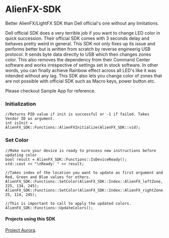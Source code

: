 # AlienFX-SDK
Better AlienFX/LightFX SDK than Dell official's one without any limitations.

Dell official SDK does a very terrible job if you want to change LED color in quick succession. Their official SDK comes with 3 seconds delay and behaves pretty weird in general.
This SDK not only fixes up its issue and performs better but is written from scratch by reverse engineerig USB protocol. It sends byte data directly to USB which then changes zones color. This also removes the dependency from their Command Center software and works irrespective of settings set in stock software. In other words, you can finally achieve Rainbow effect across all LED's like it was intended without any lag.  This SDK also lets you change color of zones that are not possible with official SDK such as Macro keys, power button etc.

Please checkout Sample App for reference.

### Initialization
```
//Returns PID value if init is successful or -1 if failed. Takes Vendor ID as argument.
int isInit = AlienFX_SDK::Functions::AlienFXInitialize(AlienFX_SDK::vid);

```

### Set Color
```
//Make sure your device is ready to process new instructions before updating color
bool result = AlienFX_SDK::Functions::IsDeviceReady();
std::cout << "\nReady: " << result; 

//Takes index of the location you want to update as first argument and Red, Green and Blue values for others.
AlienFX_SDK::Functions::SetColor(AlienFX_SDK::Index::AlienFX_leftZone, 225, 134, 245);
AlienFX_SDK::Functions::SetColor(AlienFX_SDK::Index::AlienFX_rightZone, 25, 114, 245);

//This is important to call to apply the updated colors.
AlienFX_SDK::Functions::UpdateColors();
```

#### Projects using this SDK

[Project Aurora](https://github.com/antonpup/Aurora).
